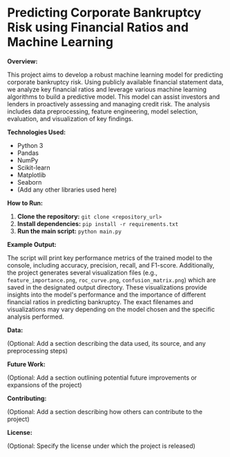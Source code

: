 # Predicting Corporate Bankruptcy Risk using Financial Ratios and Machine Learning

**Overview:**

This project aims to develop a robust machine learning model for predicting corporate bankruptcy risk.  Using publicly available financial statement data, we analyze key financial ratios and leverage various machine learning algorithms to build a predictive model. This model can assist investors and lenders in proactively assessing and managing credit risk. The analysis includes data preprocessing, feature engineering, model selection, evaluation, and visualization of key findings.

**Technologies Used:**

* Python 3
* Pandas
* NumPy
* Scikit-learn
* Matplotlib
* Seaborn
* (Add any other libraries used here)


**How to Run:**

1. **Clone the repository:**  `git clone <repository_url>`
2. **Install dependencies:** `pip install -r requirements.txt`
3. **Run the main script:** `python main.py`


**Example Output:**

The script will print key performance metrics of the trained model to the console, including accuracy, precision, recall, and F1-score.  Additionally, the project generates several visualization files (e.g., `feature_importance.png`, `roc_curve.png`, `confusion_matrix.png`) which are saved in the designated output directory. These visualizations provide insights into the model's performance and the importance of different financial ratios in predicting bankruptcy.  The exact filenames and visualizations may vary depending on the model chosen and the specific analysis performed.


**Data:**

(Optional: Add a section describing the data used, its source, and any preprocessing steps)


**Future Work:**

(Optional: Add a section outlining potential future improvements or expansions of the project)


**Contributing:**

(Optional: Add a section describing how others can contribute to the project)


**License:**

(Optional: Specify the license under which the project is released)